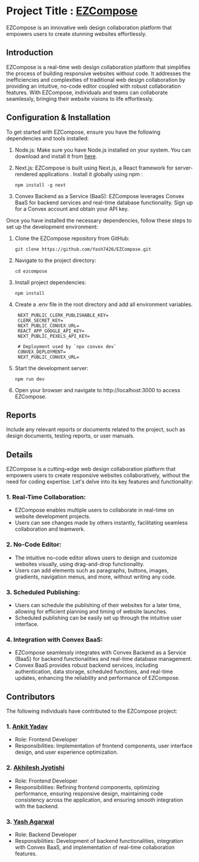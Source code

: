 # Project Title : [EZCompose](https://ez-compose.vercel.app/)

EZCompose is an innovative web design collaboration platform that empowers users to create stunning websites effortlessly.

## Introduction

EZCompose is a real-time web design collaboration platform that simplifies the process of building responsive websites without code. It addresses the inefficiencies and complexities of traditional web design collaboration by providing an intuitive, no-code editor coupled with robust collaboration features. With EZCompose, individuals and teams can collaborate seamlessly, bringing their website visions to life effortlessly.

## Configuration & Installation

To get started with EZCompose, ensure you have the following dependencies and tools installed:

1. Node.js: Make sure you have Node.js installed on your system. You can download and install it from [here](https://nodejs.org/en/download).
2. Next.js: EZCompose is built using Next.js, a React framework for server-rendered applications . Install it globally using npm :

   ```
   npm install -g next
   ```
3. Convex Backend as a Service (BaaS): EZCompose leverages Convex BaaS for backend services and real-time database functionality. Sign up for a Convex account and obtain your API key.

Once you have installed the necessary dependencies, follow these steps to set up the development environment:

1. Clone the EZCompose repository from GitHub:
   ```
   git clone https://github.com/Yash7426/EZCompose.git
   ```
2. Navigate to the project directory:
   ```
   cd ezcompose
   ```
3. Install project dependencies:
   ```
   npm install
   ```
4. Create a .env file in the root directory and add all environment variables.
   ```
    NEXT_PUBLIC_CLERK_PUBLISHABLE_KEY=
    CLERK_SECRET_KEY=
    NEXT_PUBLIC_CONVEX_URL=
    REACT_APP_GOOGLE_API_KEY=
    NEXT_PUBLIC_PEXELS_API_KEY=

    # Deployment used by `npx convex dev`
    CONVEX_DEPLOYMENT=
    NEXT_PUBLIC_CONVEX_URL=
   ```
5. Start the development server:
   ```
   npm run dev
   ```
6. Open your browser and navigate to http://localhost:3000 to access EZCompose.


## Reports

Include any relevant reports or documents related to the project, such as design documents, testing reports, or user manuals.

## Details

EZCompose is a cutting-edge web design collaboration platform that empowers users to create responsive websites collaboratively, without the need for coding expertise. Let's delve into its key features and functionality:

### 1. Real-Time Collaboration:
  - EZCompose enables multiple users to collaborate in real-time on website development projects.
  - Users can see changes made by others instantly, facilitating seamless collaboration and teamwork.

### 2. No-Code Editor:
  - The intuitive no-code editor allows users to design and customize websites visually, using drag-and-drop functionality.
  - Users can add elements such as paragraphs, buttons, images, gradients, navigation menus, and more, without writing any code.

### 3. Scheduled Publishing:
  - Users can schedule the publishing of their websites for a later time, allowing for efficient planning and timing of website launches.
  - Scheduled publishing can be easily set up through the intuitive user interface.

### 4. Integration with Convex BaaS:
  - EZCompose seamlessly integrates with Convex Backend as a Service (BaaS) for backend functionalities and real-time database management.
  - Convex BaaS provides robust backend services, including authentication, data storage, scheduled functions, and real-time updates, enhancing the reliability and performance of EZCompose.

## Contributors
The following individuals have contributed to the EZCompose project:
### 1. [Ankit Yadav](https://github.com/ANKITy102)
 - Role: Frontend Developer
 - Responsibilities: Implementation of frontend components, user interface design, and user experience optimization.
### 2. [Akhilesh Jyotishi](https://github.com/AkhileshJyotishi)
 - Role: Frontend Developer
 - Responsibilities: Refining frontend components, optimizing performance, ensuring responsive design, maintaining code consistency across the application, and ensuring smooth integration with the backend.
### 3. [Yash Agarwal](https://github.com/Yash7426)
 - Role: Backend Developer
 - Responsibilities: Development of backend functionalities, integration with Convex BaaS, and implementation of real-time collaboration features.

